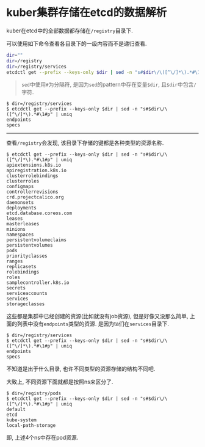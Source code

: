 # kuber集群存储在etcd的数据解析

kuber在etcd中的全部数据都存储在`/registry`目录下.

可以使用如下命令查看各目录下的一级内容而不是递归查看.

```bash
dir=""
dir=/registry
dir=/registry/services
etcdctl get --prefix --keys-only $dir | sed -n "s#$dir\/\([^\/]*\).*#\1#p" | uniq
```

> `sed`中使用`#`为分隔符, 是因为`sed`的pattern中存在变量`$dir`, 且`$dir`中包含`/`字符.

```log
$ dir=/registry/services
$ etcdctl get --prefix --keys-only $dir | sed -n "s#$dir\/\([^\/]*\).*#\1#p" | uniq
endpoints
specs
```

------

查看`/registry`会发现, 该目录下存储的键都是各种类型的资源名称.

```
$ etcdctl get --prefix --keys-only $dir | sed -n "s#$dir\/\([^\/]*\).*#\1#p" | uniq
apiextensions.k8s.io
apiregistration.k8s.io
clusterrolebindings
clusterroles
configmaps
controllerrevisions
crd.projectcalico.org
daemonsets
deployments
etcd.database.coreos.com
leases
masterleases
minions
namespaces
persistentvolumeclaims
persistentvolumes
pods
priorityclasses
ranges
replicasets
rolebindings
roles
samplecontroller.k8s.io
secrets
serviceaccounts
services
storageclasses
```

这些都是集群中已经创建的资源(比如就没有job资源), 但是好像又没那么简单, 上面的列表中没有`endpoints`类型的资源. 是因为ta们在`services`目录下.

```
$ dir=/registry/services
$ etcdctl get --prefix --keys-only $dir | sed -n "s#$dir\/\([^\/]*\).*#\1#p" | uniq
endpoints
specs
```

不知道是出于什么目录, 也许不同类型的资源存储的结构不同吧.

大致上, 不同资源下面就都是按照ns来区分了.

```log
$ dir=/registry/pods
$ etcdctl get --prefix --keys-only $dir | sed -n "s#$dir\/\([^\/]*\).*#\1#p" | uniq
default
etcd
kube-system
local-path-storage
```

即, 上述4个ns中存在pod资源.
